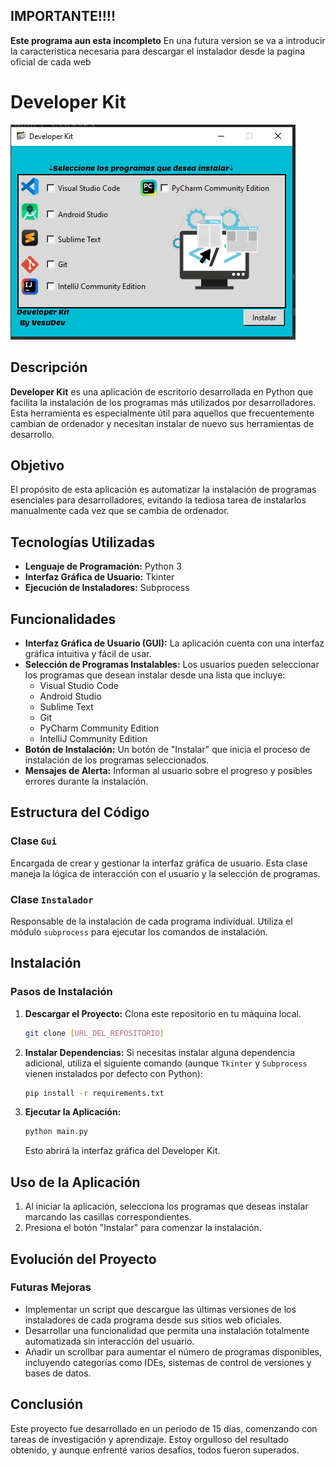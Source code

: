 ## IMPORTANTE!!!!
**Este programa aun esta incompleto**
En una futura version se va a introducir la caracteristica necesaria para descargar el instalador desde la pagina oficial de cada web

# Developer Kit
![App](assets/step1.PNG)

## Descripción

**Developer Kit** es una aplicación de escritorio desarrollada en Python que facilita la instalación de los programas más utilizados por desarrolladores. Esta herramienta es especialmente útil para aquellos que frecuentemente cambian de ordenador y necesitan instalar de nuevo sus herramientas de desarrollo.


## Objetivo

El propósito de esta aplicación es automatizar la instalación de programas esenciales para desarrolladores, evitando la tediosa tarea de instalarlos manualmente cada vez que se cambia de ordenador.

## Tecnologías Utilizadas

- **Lenguaje de Programación:** Python 3
- **Interfaz Gráfica de Usuario:** Tkinter
- **Ejecución de Instaladores:** Subprocess

## Funcionalidades

- **Interfaz Gráfica de Usuario (GUI):** La aplicación cuenta con una interfaz gráfica intuitiva y fácil de usar.
- **Selección de Programas Instalables:** Los usuarios pueden seleccionar los programas que desean instalar desde una lista que incluye:
  - Visual Studio Code
  - Android Studio
  - Sublime Text
  - Git
  - PyCharm Community Edition
  - IntelliJ Community Edition
- **Botón de Instalación:** Un botón de "Instalar" que inicia el proceso de instalación de los programas seleccionados.
- **Mensajes de Alerta:** Informan al usuario sobre el progreso y posibles errores durante la instalación.
  
## Estructura del Código

### Clase `Gui`
Encargada de crear y gestionar la interfaz gráfica de usuario. Esta clase maneja la lógica de interacción con el usuario y la selección de programas.

### Clase `Instalador`
Responsable de la instalación de cada programa individual. Utiliza el módulo `subprocess` para ejecutar los comandos de instalación.

## Instalación

### Pasos de Instalación

1. **Descargar el Proyecto:** Clona este repositorio en tu máquina local.

    ```bash
    git clone [URL_DEL_REPOSITORIO]
    ```

2. **Instalar Dependencias:** Si necesitas instalar alguna dependencia adicional, utiliza el siguiente comando (aunque `Tkinter` y `Subprocess` vienen instalados por defecto con Python):

    ```bash
    pip install -r requirements.txt
    ```

3. **Ejecutar la Aplicación:** 

    ```bash
    python main.py
    ```

    Esto abrirá la interfaz gráfica del Developer Kit.

## Uso de la Aplicación

1. Al iniciar la aplicación, selecciona los programas que deseas instalar marcando las casillas correspondientes.
2. Presiona el botón "Instalar" para comenzar la instalación.

## Evolución del Proyecto

### Futuras Mejoras

- Implementar un script que descargue las últimas versiones de los instaladores de cada programa desde sus sitios web oficiales.
- Desarrollar una funcionalidad que permita una instalación totalmente automatizada sin interacción del usuario.
- Añadir un scrollbar para aumentar el número de programas disponibles, incluyendo categorías como IDEs, sistemas de control de versiones y bases de datos.

## Conclusión

Este proyecto fue desarrollado en un periodo de 15 días, comenzando con tareas de investigación y aprendizaje. Estoy orgulloso del resultado obtenido, y aunque enfrenté varios desafíos, todos fueron superados.

